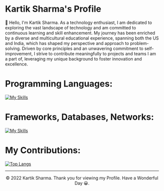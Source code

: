# Kartik Sharma's Profile


👋 Hello, I'm Kartik Sharma. As a technology enthusiast, I am dedicated to exploring the vast landscape of technology and am committed to continuous learning and skill enhancement. My journey has been enriched by a diverse and multicultural educational experience, spanning both the US and India, which has shaped my perspective and approach to problem-solving. Driven by core principles and an unwavering commitment to self-improvement, I strive to contribute meaningfully to projects and teams I am a part of, leveraging my unique background to foster innovation and excellence.



# Programming Languages:

[![My Skills](https://skillicons.dev/icons?i=go,js,ts,html,css,py,cpp,scala,java)](https://skillicons.dev)

# Frameworks, Databases, Networks:
[![My Skills](https://skillicons.dev/icons?i=react,nodejs,spring,mysql,mongodb,postgres,aws,docker,dotnet,express,firebase,nextjs,redis,kubernetes,angular,azure,django,flask,graphql,kafka,pytorch)](https://skillicons.dev)





# My Contributions:




[![Top Langs](https://github-readme-stats.vercel.app/api/top-langs/?username=karsharma10&layout=compact&theme=cobalt)](https://github.com/anuraghazra/github-readme-stats)

---
<p align="center"> © 2022 Kartik Sharma. Thank you for viewing my Profile. Have a Wonderful Day 😀. </p>
<p align="center">
</p>


